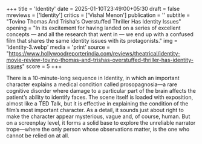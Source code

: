 +++
title = 'Identity'
date = 2025-01-10T23:49:00+05:30
draft = false
mreviews = ['Identity']
critics = ['Vishal Menon']
publication = ''
subtitle = "Tovino Thomas And Trisha's Overstuffed Thriller Has Identity Issues"
opening = "In its excitement for having landed on a series of excellent concepts — and all the research that went in — we end up with a confused film that shares the same identity issues with its protagonists."
img = 'identity-3.webp'
media = 'print'
source = "https://www.hollywoodreporterindia.com/reviews/theatrical/identity-movie-review-tovino-thomas-and-trishas-overstuffed-thriller-has-identity-issues"
score = 5
+++

There is a 10-minute-long sequence in Identity, in which an important character explains a medical condition called prosopagnosia—a rare cognitive disorder where damage to a particular part of the brain affects the patient’s ability to identify faces. The scene itself is loaded with exposition, almost like a TED Talk, but it is effective in explaining the condition of the film’s most important character. As a detail, it sounds just about right to make the character appear mysterious, vague and, of course, human. But on a screenplay level, it forms a solid base to explore the unreliable narrator trope—where the only person whose observations matter, is the one who cannot be relied on at all.
